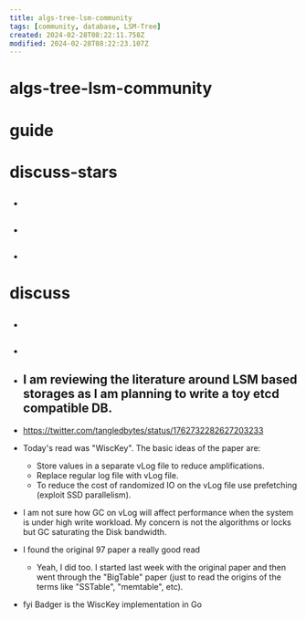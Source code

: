 ```yaml
---
title: algs-tree-lsm-community
tags: [community, database, LSM-Tree]
created: 2024-02-28T08:22:11.758Z
modified: 2024-02-28T08:22:23.107Z
---
```


# algs-tree-lsm-community

# guide

# discuss-stars
- ## 

- ## 

- ## 
# discuss
- ## 

- ## 

- ## I am reviewing the literature around LSM based storages as I am planning to write a toy etcd compatible DB.
- https://twitter.com/tangledbytes/status/1762732282627203233
- Today's read was "WiscKey". The basic ideas of the paper are:
  - Store values in a separate vLog file to reduce amplifications. 
  - Replace regular log file with vLog file.
  - To reduce the cost of randomized IO on the vLog file use prefetching (exploit SSD parallelism).
- I am not sure how GC on vLog will affect performance when the system is under high write workload. My concern is not the algorithms or locks but GC saturating the Disk bandwidth.

- I found the original 97 paper a really good read
  - Yeah, I did too. I started last week with the original paper and then went through the "BigTable" paper (just to read the origins of the terms like "SSTable", "memtable", etc).

- fyi Badger is the WiscKey implementation in Go
